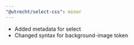 ```yaml
---
"@utrecht/select-css": minor
---
```


- Added metadata for select
- Changed syntax for background-image token
